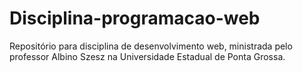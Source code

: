 # Disciplina-programacao-web
Repositório para disciplina de desenvolvimento web, ministrada pelo professor Albino Szesz na Universidade Estadual de Ponta Grossa.
